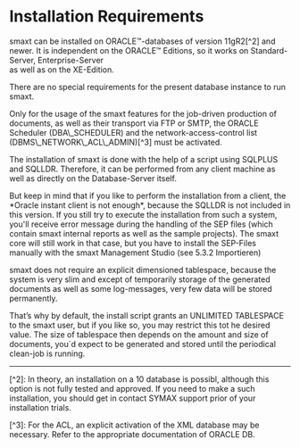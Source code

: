 # Installation Requirements

smaxt can be installed on ORACLE™-databases of version 11gR2\[^2\] and newer. It is independent on the ORACLE™ Editions, so it works on Standard-Server, Enterprise-Server  
 as well as on the XE-Edition.

There are no special requirements for the present database instance to run smaxt.

Only for the usage of the smaxt features for the job-driven production of documents, as well as their transport via FTP or SMTP, the ORACLE Scheduler  \(DBA\\_SCHEDULER\) and the network-access-control list \(DBMS\\_NETWORK\\_ACL\\_ADMIN\)\[^3\] must be activated.

The installation of smaxt is done with the help of a script using SQLPLUS and SQLLDR. Therefore, it can be performed from any client machine as well as directly on the Database-Server itself.

But keep in mind that if you like to perform the installation from a client, the \*Oracle instant client is not enough\*, because the SQLLDR is not included in this version. If you still try to execute the installation from such a system, you'll receive error message during the handling of the SEP files \(which contain smaxt internal reports as well as the sample projects\). The smaxt core will still work in that case, but you have to install the SEP-Files manually with the smaxt Management Studio \(see 5.3.2 Importieren\)

smaxt does not require an explicit dimensioned tablespace, because the system is very slim and except of temporarily storage of the generated documents as well as some log-messages, very few data will be stored permanently.

That’s why by default, the install script grants an UNLIMITED TABLESPACE to the smaxt user, but if you like so, you may restrict this tot he desired value. The size of tablespace then depends on the amount and size of documents, you´d expect to be generated and stored until the periodical clean-job is running.

---

\[^2\]: In theory, an installation on a 10 database is possibl, although this option is not fully tested and approved. If you need to make a such installation, you should get in contact SYMAX support prior of your installation trials.

\[^3\]: For the ACL, an explicit activation of the XML database may be necessary. Refer to the appropriate documentation of ORACLE DB.

